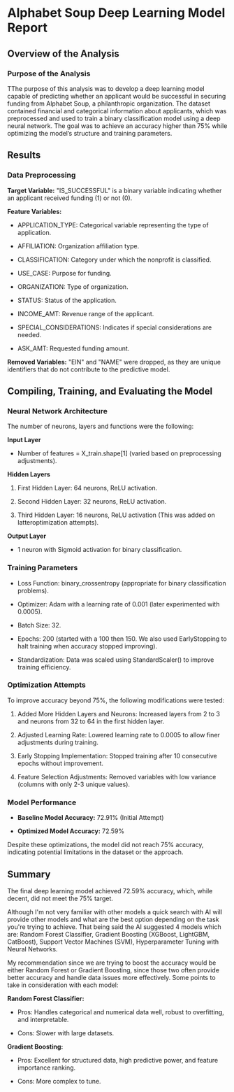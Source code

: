 # Alphabet Soup Deep Learning Model Report 

## Overview of the Analysis

### Purpose of the Analysis
TThe purpose of this analysis was to develop a deep learning model capable of predicting whether an applicant would be successful in securing funding from Alphabet Soup, a philanthropic organization. The dataset contained financial and categorical information about applicants, which was preprocessed and used to train a binary classification model using a deep neural network. The goal was to achieve an accuracy higher than 75% while optimizing the model’s structure and training parameters.

## Results

### Data Preprocessing
 **Target Variable:** "IS_SUCCESSFUL" is a binary variable indicating whether an applicant received funding (1) or not (0).

**Feature Variables:**

* APPLICATION_TYPE: Categorical variable representing the type of application.

* AFFILIATION: Organization affiliation type.

* CLASSIFICATION: Category under which the nonprofit is classified.

* USE_CASE: Purpose for funding.

* ORGANIZATION: Type of organization.

* STATUS: Status of the application.

* INCOME_AMT: Revenue range of the applicant.

* SPECIAL_CONSIDERATIONS: Indicates if special considerations are needed.

* ASK_AMT: Requested funding amount. 

**Removed Variables:** "EIN" and "NAME" were dropped, as they are unique identifiers that do not contribute to the predictive model.

## Compiling, Training, and Evaluating the Model

### Neural Network Architecture

The number of neurons, layers and functions were the following: 

**Input Layer**

* Number of features = X_train.shape[1] (varied based on preprocessing adjustments).

**Hidden Layers**

1. First Hidden Layer: 64 neurons, ReLU activation.

2. Second Hidden Layer: 32 neurons, ReLU activation.

3. Third Hidden Layer: 16 neurons, ReLU activation (This was added on latteroptimization attempts).

**Output Layer**

* 1 neuron with Sigmoid activation for binary classification.

### Training Parameters

* Loss Function: binary_crossentropy (appropriate for binary classification problems).

* Optimizer: Adam with a learning rate of 0.001 (later experimented with 0.0005).

* Batch Size: 32.

* Epochs: 200 (started with a 100 then 150. We also used EarlyStopping to halt training when accuracy stopped improving).

* Standardization: Data was scaled using StandardScaler() to improve training efficiency.

### Optimization Attempts

To improve accuracy beyond 75%, the following modifications were tested:

1. Added More Hidden Layers and Neurons: Increased layers from 2 to 3 and neurons from 32 to 64 in the first hidden layer.

2. Adjusted Learning Rate: Lowered learning rate to 0.0005 to allow finer adjustments during training.

3. Early Stopping Implementation: Stopped training after 10 consecutive epochs without improvement.

4. Feature Selection Adjustments: Removed variables with low variance (columns with only 2-3 unique values).


### Model Performance

* **Baseline Model Accuracy:** 72.91% (Initial Attempt)

* **Optimized Model Accuracy:** 72.59%

Despite these optimizations, the model did not reach 75% accuracy, indicating potential limitations in the dataset or the approach.

## Summary

The final deep learning model achieved 72.59% accuracy, which, while decent, did not meet the 75% target.

Although I'm not very familiar with other models a quick search with AI will provide other models and what are the
best option depending on the task you're trying to achieve. That being said the AI suggested 4 models which are: Random Forest Classifier, Gradient Boosting (XGBoost, LightGBM, CatBoost), Support Vector Machines (SVM), Hyperparameter Tuning with Neural Networks.

My recommendation since we are trying to boost the accuracy would be either Random Forest or Gradient Boosting, since those two often provide better accuracy and handle data issues more effectively. Some points to take in consideration with each model:

**Random Forest Classifier:** 

* Pros: Handles categorical and numerical data well, robust to overfitting, and interpretable.

* Cons: Slower with large datasets.

**Gradient Boosting:**

* Pros: Excellent for structured data, high predictive power, and feature importance ranking.

* Cons: More complex to tune.
